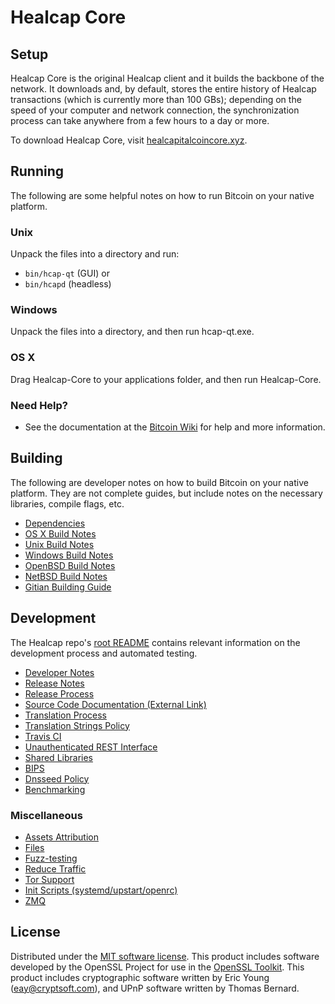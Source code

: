 Healcap Core
=====================

Setup
---------------------
Healcap Core is the original Healcap client and it builds the backbone of the network. It downloads and, by default, stores the entire history of Healcap transactions (which is currently more than 100 GBs); depending on the speed of your computer and network connection, the synchronization process can take anywhere from a few hours to a day or more.


To download Healcap Core, visit [healcapitalcoincore.xyz](https://healcapitalcoincore.xyz/en/releases/).

Running
---------------------
The following are some helpful notes on how to run Bitcoin on your native platform.

### Unix

Unpack the files into a directory and run:

- `bin/hcap-qt` (GUI) or
- `bin/hcapd` (headless)

### Windows

Unpack the files into a directory, and then run hcap-qt.exe.

### OS X

Drag Healcap-Core to your applications folder, and then run Healcap-Core.

### Need Help?

* See the documentation at the [Bitcoin Wiki](https://en.bitcoin.it/wiki/Main_Page)
for help and more information.

Building
---------------------
The following are developer notes on how to build Bitcoin on your native platform. They are not complete guides, but include notes on the necessary libraries, compile flags, etc.

- [Dependencies](dependencies.md)
- [OS X Build Notes](build-osx.md)
- [Unix Build Notes](build-unix.md)
- [Windows Build Notes](build-windows.md)
- [OpenBSD Build Notes](build-openbsd.md)
- [NetBSD Build Notes](build-netbsd.md)
- [Gitian Building Guide](gitian-building.md)

Development
---------------------
The Healcap repo's [root README](/README.md) contains relevant information on the development process and automated testing.

- [Developer Notes](developer-notes.md)
- [Release Notes](release-notes.md)
- [Release Process](release-process.md)
- [Source Code Documentation (External Link)](https://dev.visucore.com/bitcoin/doxygen/)
- [Translation Process](translation_process.md)
- [Translation Strings Policy](translation_strings_policy.md)
- [Travis CI](travis-ci.md)
- [Unauthenticated REST Interface](REST-interface.md)
- [Shared Libraries](shared-libraries.md)
- [BIPS](bips.md)
- [Dnsseed Policy](dnsseed-policy.md)
- [Benchmarking](benchmarking.md)

### Miscellaneous
- [Assets Attribution](assets-attribution.md)
- [Files](files.md)
- [Fuzz-testing](fuzzing.md)
- [Reduce Traffic](reduce-traffic.md)
- [Tor Support](tor.md)
- [Init Scripts (systemd/upstart/openrc)](init.md)
- [ZMQ](zmq.md)

License
---------------------
Distributed under the [MIT software license](/COPYING).
This product includes software developed by the OpenSSL Project for use in the [OpenSSL Toolkit](https://www.openssl.org/). This product includes
cryptographic software written by Eric Young ([eay@cryptsoft.com](mailto:eay@cryptsoft.com)), and UPnP software written by Thomas Bernard.
